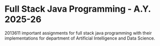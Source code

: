 # Full Stack Java Programming - A.Y. 2025-26
2013611 important assignments for full stack java programming with their implementations for department of Artificial Intelligence and Data Science.
